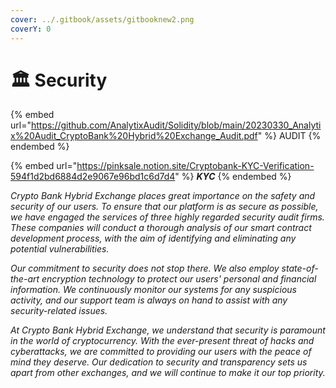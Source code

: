 ```yaml
---
cover: ../.gitbook/assets/gitbooknew2.png
coverY: 0
---
```


# 🏛 Security

{% embed url="https://github.com/AnalytixAudit/Solidity/blob/main/20230330_Analytix%20Audit_CryptoBank%20Hybrid%20Exchange_Audit.pdf" %}
AUDIT
{% endembed %}

{% embed url="https://pinksale.notion.site/Cryptobank-KYC-Verification-594f1d2bd6884d2e9067e96bd1c6d7d4" %}
_**KYC**_
{% endembed %}

_Crypto Bank Hybrid Exchange places great importance on the safety and security of our users. To ensure that our platform is as secure as possible, we have engaged the services of three highly regarded security audit firms. These companies will conduct a thorough analysis of our smart contract development process, with the aim of identifying and eliminating any potential vulnerabilities._

_Our commitment to security does not stop there. We also employ state-of-the-art encryption technology to protect our users' personal and financial information. We continuously monitor our systems for any suspicious activity, and our support team is always on hand to assist with any security-related issues._

_At Crypto Bank Hybrid Exchange, we understand that security is paramount in the world of cryptocurrency. With the ever-present threat of hacks and cyberattacks, we are committed to providing our users with the peace of mind they deserve. Our dedication to security and transparency sets us apart from other exchanges, and we will continue to make it our top priority._
